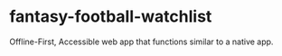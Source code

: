 # fantasy-football-watchlist
Offline-First, Accessible web app that functions similar to a native app.
